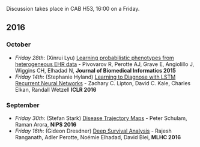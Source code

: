 Discussion takes place in CAB H53, 16:00 on a Friday.

## 2016
### October
- *Friday 28th*: (Xinrui Lyu) [Learning probabilistic phenotypes from heterogeneous EHR data](http://www.ncbi.nlm.nih.gov/pubmed/26464024) - Pivovarov R, Perotte AJ, Grave E, Angiolillo J, Wiggins CH, Elhadad N, **Journal of Biomedical Informatics 2015**
- *Friday 14th*: (Stephanie Hyland) [Learning to Diagnose with LSTM Recurrent Neural Networks](https://arxiv.org/abs/1511.03677) - Zachary C. Lipton, David C. Kale, Charles Elkan, Randall Wetzell **ICLR 2016**
  
### September
- *Friday 30th*: (Stefan Stark) [Disease Trajectory Maps](https://arxiv.org/abs/1606.09184) - Peter Schulam, Raman Arora, **NIPS 2016**
- *Friday 16th*: (Gideon Dresdner) [Deep Survival Analysis](https://arxiv.org/abs/1608.02158) - Rajesh Ranganath, Adler Perotte, Noémie Elhadad, David Blei, **MLHC 2016**

